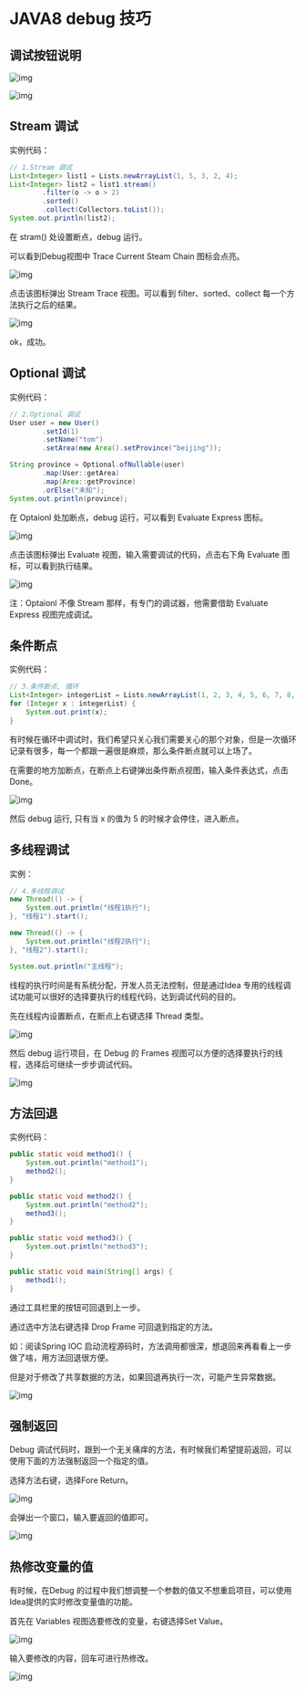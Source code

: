 # JAVA8 debug 技巧

## 调试按钮说明

![img](https://raw.githubusercontent.com/telzhou618/images/main/img/1630499068947-f460c3fd-c3ef-4491-afe3-2b634262a20e.png)

![img](https://raw.githubusercontent.com/telzhou618/images/main/img/1630499070530-c0c628e6-7a56-444a-a191-0ba3dd980a24.png)

## Stream 调试

实例代码：

```java
// 1.Stream 调试
List<Integer> list1 = Lists.newArrayList(1, 5, 3, 2, 4);
List<Integer> list2 = list1.stream()
        .filter(o -> o > 2)
        .sorted()
        .collect(Collectors.toList());
System.out.println(list2);
```

在 stram() 处设置断点，debug 运行。

可以看到Debug视图中 Trace Current Steam Chain 图标会点亮。

![img](https://raw.githubusercontent.com/telzhou618/images/main/img/1630499069843-06f36ac6-8d74-4221-ae28-635c665d27aa.png)

点击该图标弹出 Stream Trace 视图。可以看到 filter、sorted、collect 每一个方法执行之后的结果。

![img](https://raw.githubusercontent.com/telzhou618/images/main/img/1630499069429-3bd7b09b-29c4-4d9f-9afd-07fcbc008a91.png)

ok，成功。



## Optional 调试

实例代码：

```java
// 2.Optional 调试
User user = new User()
        .setId(1)
        .setName("tom")
        .setArea(new Area().setProvince("beijing"));

String province = Optional.ofNullable(user)
        .map(User::getArea)
        .map(Area::getProvince)
        .orElse("未知");
System.out.println(province);
```

在 Optaionl 处加断点，debug 运行，可以看到 Evaluate Express 图标。

![img](https://raw.githubusercontent.com/telzhou618/images/main/img/1630499069962-409b0f79-b58e-45ca-8bf6-c44b21b7a783.png)

点击该图标弹出 Evaluate 视图，输入需要调试的代码，点击右下角 Evaluate 图标，可以看到执行结果。

![img](https://raw.githubusercontent.com/telzhou618/images/main/img/1630499070454-e069bfaa-cb0a-4152-b548-0aefc97c62b5.png)

注：Optaionl 不像 Stream 那样，有专门的调试器，他需要借助 Evaluate Express 视图完成调试。



## 条件断点

实例代码：

```java
// 3.条件断点, 循环
List<Integer> integerList = Lists.newArrayList(1, 2, 3, 4, 5, 6, 7, 8, 9, 10);
for (Integer x : integerList) {
    System.out.print(x);
}
```



有时候在循环中调试时，我们希望只关心我们需要关心的那个对象，但是一次循环记录有很多，每一个都跟一遍很是麻烦，那么条件断点就可以上场了。

在需要的地方加断点，在断点上右键弹出条件断点视图，输入条件表达式，点击 Done。

![img](https://raw.githubusercontent.com/telzhou618/images/main/img/1630499070871-4c1848d9-49ed-4759-b3d4-912fee6a369c.png)

然后 debug 运行, 只有当 x 的值为 5 的时候才会停住，进入断点。



## 多线程调试

实例：

```java
// 4.多线程调试
new Thread(() -> {
    System.out.println("线程1执行");
}, "线程1").start();

new Thread(() -> {
    System.out.println("线程2执行");
}, "线程2").start();

System.out.println("主线程");
```



线程的执行时间是有系统分配，开发人员无法控制，但是通过Idea 专用的线程调试功能可以很好的选择要执行的线程代码，达到调试代码的目的。

先在线程内设置断点，在断点上右键选择 Thread 类型。

![img](https://raw.githubusercontent.com/telzhou618/images/main/img/1630499071776-c8742633-1c45-4780-a71f-6fa9427e412e.png)

然后 debug 运行项目，在 Debug 的 Frames 视图可以方便的选择要执行的线程，选择后可继续一步步调试代码。

![img](https://raw.githubusercontent.com/telzhou618/images/main/img/1630499071948-a700a80a-9491-46eb-bb4b-c148aaa5108a.png)





## 方法回退

实例代码：

```java
public static void method1() {
    System.out.println("method1");
    method2();
}

public static void method2() {
    System.out.println("method2");
    method3();
}

public static void method3() {
    System.out.println("method3");
}

public static void main(String[] args) {
    method1();
}
```



通过工具栏里的按钮可回退到上一步。

通过选中方法右键选择 Drop Frame 可回退到指定的方法。

如：阅读Spring IOC 启动流程源码时，方法调用都很深，想退回来再看看上一步做了啥，用方法回退很方便。

但是对于修改了共享数据的方法，如果回退再执行一次，可能产生异常数据。

![img](https://raw.githubusercontent.com/telzhou618/images/main/img/1630499072085-26b843ff-3385-4f6e-aa54-88e3dcef190b.png)

## 强制返回



Debug 调试代码时，跟到一个无关痛痒的方法，有时候我们希望提前返回，可以使用下面的方法强制返回一个指定的值。

选择方法右键，选择Fore Return。

![img](https://raw.githubusercontent.com/telzhou618/images/main/img/1630499072434-c1a5e750-1f2b-4193-ade0-e716953dda9c.png)

会弹出一个窗口，输入要返回的值即可。

![img](https://raw.githubusercontent.com/telzhou618/images/main/img/1630499072285-8f20cdd7-a4cd-45ac-be2a-52035c06cea3.png)

## 热修改变量的值

有时候，在Debug 的过程中我们想调整一个参数的值又不想重启项目，可以使用Idea提供的实时修改变量值的功能。

首先在 Variables 视图选要修改的变量，右键选择Set Value。

![img](https://raw.githubusercontent.com/telzhou618/images/main/img/1630499073255-7299d943-bd91-4986-82fa-fef5d29db917.png)

输入要修改的内容，回车可进行热修改。

![img](https://raw.githubusercontent.com/telzhou618/images/main/img/1630499073224-eaf43192-cce7-48ed-a617-cfd7a7572f56.png)